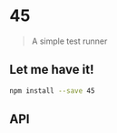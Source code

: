 # 45

> A simple test runner

<!-- Write a short summary about your library here -->

## Let me have it!
```sh
npm install --save 45
```

## API
